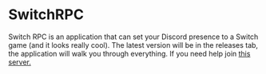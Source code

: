 # SwitchRPC

Switch RPC is an application that can set your Discord presence to a Switch game (and it looks really cool). The latest version will be in the releases tab, the application will walk you through everything. If you need help join [this server.](https://discord.gg/NqG6pN9)
